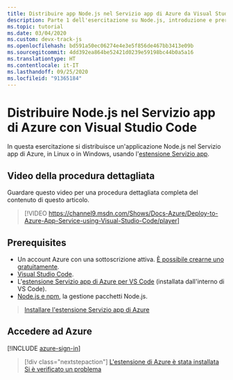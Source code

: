 ```yaml
---
title: Distribuire app Node.js nel Servizio app di Azure da Visual Studio Code
description: Parte 1 dell'esercitazione su Node.js, introduzione e prerequisiti.
ms.topic: tutorial
ms.date: 03/04/2020
ms.custom: devx-track-js
ms.openlocfilehash: bd591a50ec06274e4e3e5f856de467bb3413e09b
ms.sourcegitcommit: 4dd392ea864be52421d0239e59198bc44b0a5a16
ms.translationtype: HT
ms.contentlocale: it-IT
ms.lasthandoff: 09/25/2020
ms.locfileid: "91365184"
---
```

# <a name="deploy-nodejs-to-azure-app-service-using-visual-studio-code"></a>Distribuire Node.js nel Servizio app di Azure con Visual Studio Code

In questa esercitazione si distribuisce un'applicazione Node.js nel Servizio app di Azure, in Linux o in Windows, usando l'[estensione Servizio app](https://marketplace.visualstudio.com/items?itemName=ms-azuretools.vscode-azureappservice).

## <a name="walkthrough-video"></a>Video della procedura dettagliata

Guardare questo video per una procedura dettagliata completa del contenuto di questo articolo.

> [!VIDEO https://channel9.msdn.com/Shows/Docs-Azure/Deploy-to-Azure-App-Service-using-Visual-Studio-Code/player]

## <a name="prerequisites"></a>Prerequisites

- Un account Azure con una sottoscrizione attiva. [È possibile crearne uno gratuitamente](https://azure.microsoft.com/free/?utm_source=campaign&utm_campaign=vscode-tutorial-appservice-extension&mktingSource=vscode-tutorial-appservice-extension).
- [Visual Studio Code](https://code.visualstudio.com/).
- L'[estensione Servizio app di Azure per VS Code](https://marketplace.visualstudio.com/items?itemName=ms-azuretools.vscode-azureappservice) (installata dall'interno di VS Code).
- [Node.js e npm](https://nodejs.org/en/download), la gestione pacchetti Node.js.

> <a class="tutorial-install-extension-btn" href="https://marketplace.visualstudio.com/items?itemName=ms-azuretools.vscode-azureappservice">Installare l'estensione Servizio app di Azure</a>

## <a name="sign-in-to-azure"></a>Accedere ad Azure

[!INCLUDE [azure-sign-in](includes/azure-sign-in.md)]

> [!div class="nextstepaction"]
> [L'estensione di Azure è stata installata](tutorial-vscode-azure-app-service-node-02.md) [Si è verificato un problema](https://www.research.net/r/PWZWZ52?tutorial=node-deployment-azureappservice&step=getting-started)
